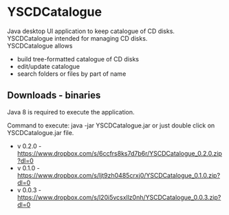 # YSCDCatalogue #
Java desktop UI application to keep catalogue of CD disks.  
YSCDCatalogue intended for managing CD disks.  
YSCDCatalogue allows
* build tree-formatted catalogue of CD disks
* edit/update catalogue
* search folders or files by part of name

## Downloads - binaries ##
Java 8 is required to execute the application.

Command to execute: java -jar YSCDCatalogue.jar or just double click on YSCDCatalogue.jar file. 

* v 0.2.0 - https://www.dropbox.com/s/6ccfrs8ks7d7b6r/YSCDCatalogue_0.2.0.zip?dl=0
* v 0.1.0 - https://www.dropbox.com/s/ljt9zh0485crxj0/YSCDCatalogue_0.1.0.zip?dl=0
* v 0.0.3 - https://www.dropbox.com/s/l20i5vcsxllz0nh/YSCDCatalogue_0.0.3.zip?dl=0
